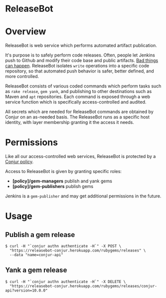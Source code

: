 ReleaseBot
===========

# Overview

ReleaseBot is web service which performs automated artifact publication.

It's purpose is to safely perform code releases. Often, people let Jenkins push to Github and 
modify their code base and public artifacts. [Bad things can happen](http://www.infoq.com/news/2013/11/use-the-force).
ReleaseBot isolates `write` operations into a specific code repository, so that automated push behavior
is safer, better defined, and more controlled.

ReleaseBot consists of various coded commands which perform tasks such as `rake release`, `gem yank`,
and publishing to other destinations such as Maven and `apt` repositories. Each command is exposed through
a web service function which is specifically access-controlled and audited.

All secrets which are needed for ReleaseBot commands are obtained by Conjur on an as-needed basis. The ReleaseBot
runs as a specific host identity, with layer membership granting it the access it needs.

# Permissions

Like all our access-controlled web services, ReleaseBot is protected by a 
[Conjur policy](https://github.com/conjurinc/release-bot/blob/master/policy.rb).

Access to ReleaseBot is given by granting specific roles:

* **[policy]/gem-managers** publish and yank gems
* **[policy]/gem-publishers** publish gems

Jenkins is a `gem-publisher` and may get additional permissions in the future.

# Usage

## Publish a gem release

```
$ curl -H "`conjur authn authenticate -H`" -X POST \
  "https://releasebot-conjur.herokuapp.com/rubygems/releases" \
  --data "name=conjur-api"
```

## Yank a gem release

```
$ curl -H "`conjur authn authenticate -H`" -X DELETE \
  "https://releasebot-conjur.herokuapp.com/rubygems/releases/conjur-api?version=10.0.0"
```

